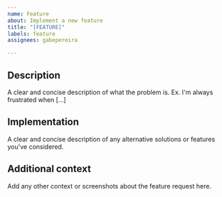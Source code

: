 ```yaml
---
name: Feature
about: Implement a new feature
title: "[FEATURE]"
labels: feature
assignees: gabepereira

---
```


## Description
A clear and concise description of what the problem is. Ex. I'm always frustrated when [...]

## Implementation
A clear and concise description of any alternative solutions or features you've considered.

## Additional context
Add any other context or screenshots about the feature request here.
